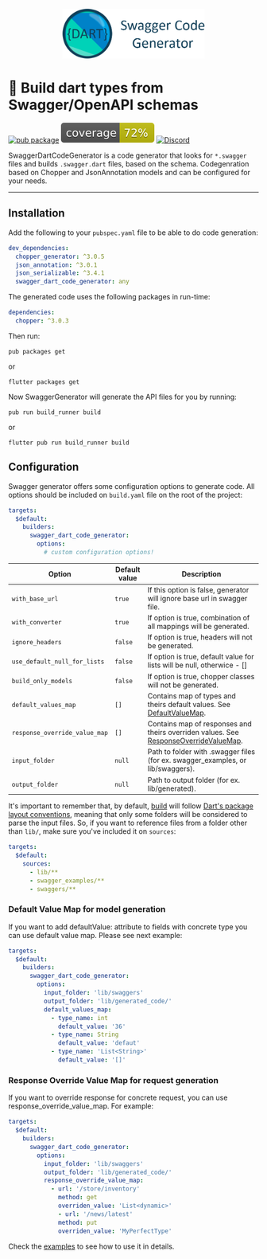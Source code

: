 <p align="center">
<img src="https://raw.githubusercontent.com/epam-cross-platform-lab/swagger-dart-code-generator/master/assets/lib_full_logo.png" height="100" alt="Bloc" />
</p>

# :mega: **Build dart types from Swagger/OpenAPI schemas**

[![pub package](https://img.shields.io/pub/v/swagger_dart_code_generator.svg)](https://pub.dartlang.org/packages/swagger_dart_code_generator)
![Coverage](https://raw.githubusercontent.com/epam-cross-platform-lab/swagger-dart-code-generator/master/coverage_badge.svg?sanitize=true)
<a href="https://discord.gg/fmkN37"><img src="https://img.shields.io/discord/755005482405462017.svg?logo=discord&color=blue" alt="Discord"></a>

SwaggerDartCodeGenerator is a code generator that looks for `*.swagger` files and builds `.swagger.dart` files, based on the schema. Codegenration based on Chopper and JsonAnnotation models and can be configured for your needs.

---
## **Installation**
Add the following to your `pubspec.yaml` file to be able to do code generation:
```yaml
dev_dependencies:
  chopper_generator: ^3.0.5
  json_annotation: ^3.0.1
  json_serializable: ^3.4.1
  swagger_dart_code_generator: any
```
The generated code uses the following packages in run-time:
```yaml
dependencies:
  chopper: ^3.0.3
```

Then run:
```shell
pub packages get
```
or
```shell
flutter packages get
```

Now SwaggerGenerator will generate the API files for you by running:
```shell
pub run build_runner build
```
or
```shell
flutter pub run build_runner build
```

## **Configuration**
Swagger generator offers some configuration options to generate code. All options should be included on `build.yaml` file on the root of the project:

```yaml
targets:
  $default:
    builders:
      swagger_dart_code_generator:
        options:
          # custom configuration options!
```

| Option | Default value | Description |
| - | - | - |
| `with_base_url` | `true` | If this option is false, generator will ignore base url in swagger file. |
| `with_converter` | `true` | If option is true, combination of all mappings will be generated. |
| `ignore_headers` | `false` | If option is true, headers will not be generated. |
| `use_default_null_for_lists` | `false` | If option is true, default value for lists will be null, otherwice - [] |
| `build_only_models` | `false` | If option is true, chopper classes will not be generated. |
| `default_values_map` | `[]` | Contains map of types and theirs default values. See [DefaultValueMap](#default-value-map). |
| `response_override_value_map` | `[]` | Contains map of responses and theirs overriden values. See [ResponseOverrideValueMap](#response-override-value-map). |
| `input_folder` | `null` | Path to folder with .swagger files (for ex. swagger_examples, or lib/swaggers). |
| `output_folder` | `null` | Path to output folder (for ex. lib/generated). |

It's important to remember that, by default, [build](https://github.com/dart-lang/build) will follow [Dart's package layout conventions](https://dart.dev/tools/pub/package-layout), meaning that only some folders will be considered to parse the input files. So, if you want to reference files from a folder other than `lib/`, make sure you've included it on `sources`:

```yaml
targets:
  $default:
    sources:
      - lib/**
      - swagger_examples/**
      - swaggers/**
```

### **Default Value Map for model generation**

If you want to add defaultValue: attribute to fields with concrete type you can use default value map. Please see next example:

```yaml
targets:
  $default:
    builders:
      swagger_dart_code_generator:
        options:
          input_folder: 'lib/swaggers'
          output_folder: 'lib/generated_code/'
          default_values_map:
            - type_name: int
              default_value: '36'
            - type_name: String
              default_value: 'defaut'
            - type_name: 'List<String>'
              default_value: '[]'
```

### **Response Override Value Map for request generation**

If you want to override response for concrete request, you can use response_override_value_map. For example:

```yaml
targets:
  $default:
    builders:
      swagger_dart_code_generator:
        options:
          input_folder: 'lib/swaggers'
          output_folder: 'lib/generated_code/'
          response_override_value_map:
            - url: '/store/inventory'
              method: get
              overriden_value: 'List<dynamic>'
              - url: '/news/latest'
              method: put
              overriden_value: 'MyPerfectType'
```

Check the [examples](./example) to see how to use it in details.
